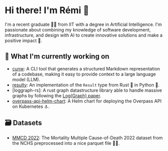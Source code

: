 # Hi there! I'm Rémi 👋

I'm a recent graduate 👨‍🎓 from IIT with a degree in Artificial Intelligence. I'm passionate about combining my knowledge of software development, infrastructure, and design with AI to create innovative solutions and make a positive impact 🌱.

## 🔭 What I'm currently working on

- [cunw](https://github.com/RemiKalbe/cunw): A CLI tool that generates a structured Markdown representation of a codebase, making it easy to provide context to a large language model (LLM).
- [resulty](https://github.com/RemiKalbe/resulty): An implementation of the `Result` type from Rust 🦀 in Python 🐍.
- [loggraph-rs]: A rust graph datastructure library able to handle massive graphs by following the [Log(Graph) paper](https://arxiv.org/abs/2010.15879).
- [overpass-api-helm-chart](https://github.com/RemiKalbe/overpass-api-helm-chart): A Helm chart for deploying the Overpass API on Kubernetes ⚓️.

## 🗃️ Datasets

- [MMCD 2022](https://github.com/RemiKalbe/mortality-multiple-cause-of-death-dataset-2022): The Mortality Multiple Cause-of-Death 2022 dataset from the NCHS preprocessed into a nice parquet file 😮‍💨.